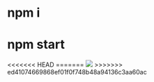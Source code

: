 <h1>npm i</h1>
<h1>npm start</h1>
<<<<<<< HEAD
=======
<img src='https://user-images.githubusercontent.com/105391964/199963141-9b40059e-d6a5-493c-b292-eedee8a3e1e0.jpg' />
>>>>>>> ed41074669868ef01f0f748b48a94136c3aa60ac
